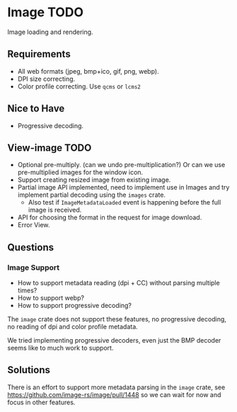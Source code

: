 # Image TODO

Image loading and rendering.

## Requirements

* All web formats (jpeg, bmp+ico, gif, png, webp).
* DPI size correcting.
* Color profile correcting.
    Use `qcms` or `lcms2`

## Nice to Have

* Progressive decoding.

## View-image TODO
* Optional pre-multiply. (can we undo pre-multiplication?)
    Or can we use pre-multiplied images for the window icon.
* Support creating resized image from existing image.
* Partial image API implemented, need to implement use in Images and try implement partial decoding using the `images` crate.
   - Also test if `ImageMetadataLoaded` event is happening before the full image is received.
* API for choosing the format in the request for image download.
* Error View.

## Questions


### Image Support

* How to support metadata reading (dpi + CC) without parsing multiple times?
* How to support webp?
* How to support progressive decoding?

The `image` crate does not support these features, no
progressive decoding, no reading of dpi and color profile metadata.

We tried implementing progressive decoders, even just the BMP decoder seems like to much work to support.

## Solutions

There is an effort to support more metadata parsing in the `image` crate, see https://github.com/image-rs/image/pull/1448
so we can wait for now and focus in other features.